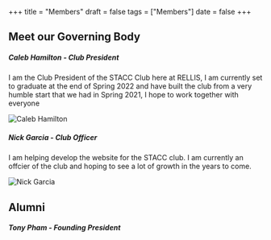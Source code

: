 +++
title = "Members"
draft = false
tags = ["Members"]
date = false
+++

## Meet our Governing Body

##### Caleb Hamilton - Club President
I am the Club President of the STACC Club here at RELLIS, I am currently set to graduate at the end of Spring 2022 and have built the club from a very humble start that we had in Spring 2021, I hope to work together with everyone 

![Caleb Hamilton](/images/CalebH.jpg )

##### Nick Garcia - Club Officer
I am helping develop the website for the STACC club. I am currently an offcier of the club and hoping to see a lot of growth in the years to come.

![Nick Garcia](/images/NickG.jpg )


## Alumni

##### Tony Pham - Founding President
